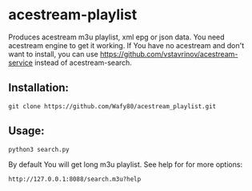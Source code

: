 # acestream-playlist
Produces acestream m3u playlist, xml epg or json data. 
You need acestream engine to get it working. If You have no acestream and don't want to install, you can use https://github.com/vstavrinov/acestream-service instead of acestream-search.

## Installation:

```
git clone https://github.com/Wafy80/acestream_playlist.git
```

## Usage:

```
python3 search.py
```

By default You will get long m3u playlist.
See help for for more options:

```
http://127.0.0.1:8088/search.m3u?help
```
